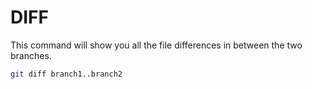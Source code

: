 # DIFF

This command will show you all the file differences in between the two branches.

```bash
git diff branch1..branch2
```
